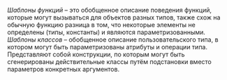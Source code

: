 *Шаблоны функций* – это обобщенное описание поведения функций, которые могут вызываться для объектов разных типов, также схож на обычную функцию разница в том, что некоторые элементы не определены (типы, константы) и являются параметризованными.  
*Шаблоны классов* – обобщенное описание пользовательского типа, в котором могут быть параметризованы атрибуты и операции типа. Представляют собой конструкции, по которым могут быть сгенерированы действительные классы путём подстановки вместо параметров конкретных аргументов.  
